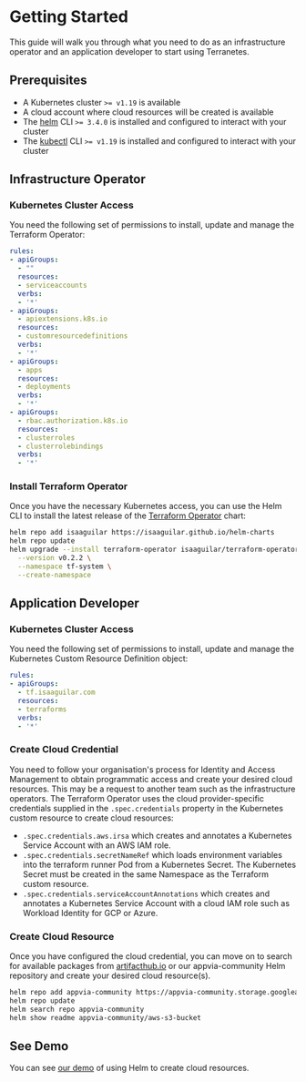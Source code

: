 # Getting Started

This guide will walk you through what you need to do as an infrastructure operator and an application developer to start using Terranetes.

## Prerequisites
- A Kubernetes cluster `>= v1.19` is available
- A cloud account where cloud resources will be created is available
- The [helm](https://helm.sh/docs/intro/install/) CLI `>= 3.4.0` is installed and configured to interact with your cluster
- The [kubectl](https://kubernetes.io/docs/tasks/tools/install-kubectl/) CLI `>= v1.19` is installed and configured to interact with your cluster

## Infrastructure Operator
### Kubernetes Cluster Access
You need the following set of permissions to install, update and manage the Terraform Operator:
```yaml
rules:
- apiGroups:
  - ""
  resources:
  - serviceaccounts
  verbs:
  - '*'
- apiGroups:
  - apiextensions.k8s.io
  resources:
  - customresourcedefinitions
  verbs:
  - '*'
- apiGroups:
  - apps
  resources:
  - deployments
  verbs:
  - '*'
- apiGroups:
  - rbac.authorization.k8s.io
  resources:
  - clusterroles
  - clusterrolebindings
  verbs:
  - '*'
```

### Install Terraform Operator
Once you have the necessary Kubernetes access, you can use the Helm CLI to install the latest release of the [Terraform Operator](https://github.com/isaaguilar/terraform-operator) chart:
```bash
helm repo add isaaguilar https://isaaguilar.github.io/helm-charts
helm repo update
helm upgrade --install terraform-operator isaaguilar/terraform-operator \
  --version v0.2.2 \
  --namespace tf-system \
  --create-namespace
```

## Application Developer
### Kubernetes Cluster Access
You need the following set of permissions to install, update and manage the Kubernetes Custom Resource Definition object:
```yaml
rules:
- apiGroups:
  - tf.isaaguilar.com
  resources:
  - terraforms
  verbs:
  - '*'
```

### Create Cloud Credential
You need to follow your organisation's process for Identity and Access Management to obtain programmatic access and create your desired cloud resources. This may be a request to another team such as the infrastructure operators. The Terraform Operator uses the cloud provider-specific credentials supplied in the `.spec.credentials` property in the Kubernetes custom resource to create cloud resources:
- `.spec.credentials.aws.irsa` which creates and annotates a Kubernetes Service Account with an AWS IAM role.
- `.spec.credentials.secretNameRef` which loads environment variables into the terraform runner Pod from a Kubernetes Secret. The Kubernetes Secret must be created in the same Namespace as the Terraform custom resource.  
- `.spec.credentials.serviceAccountAnnotations` which creates and annotates a Kubernetes Service Account with a cloud IAM role such as Workload Identity for GCP or Azure.

### Create Cloud Resource
Once you have configured the cloud credential, you can move on to search for available packages from [artifacthub.io](https://artifacthub.io/packages/search?ts_query_web=appvia) or our appvia-community Helm repository and create your desired cloud resource(s).

```bash
helm repo add appvia-community https://appvia-community.storage.googleapis.com
helm repo update
helm search repo appvia-community
helm show readme appvia-community/aws-s3-bucket
```

## See Demo
You can see [our demo](../demo/README.md) of using Helm to create cloud resources.

